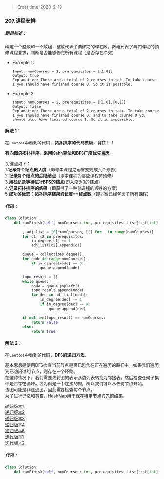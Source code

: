 > Creat time: 2020-2-19
### 207.课程安排
##### 题目描述：
给定一个整数和一个数组，整数代表了要修完的课程数，数组代表了每门课程的预修课程要求，判断是否能够修完所有课程（是否存在冲突）

- Example 1:
    ```
    Input: numCourses = 2, prerequisites = [[1,0]]
    Output: true
    Explanation: There are a total of 2 courses to tak. To take course 1 you should have finished course 0. So it is possible.
    ```  
- Example 2:
    ```
    Input: numCourses = 2, prerequisites = [[1,0],[0,1]]
    Output: false
    Explanation: There are a total of 2 courses to take. To take course 1 you should have finished course 0, and to take course 0 you should also have finished course 1. So it is impossible.
    ```  

#### 解法 1：  
在`Leetcoe`中看到的代码，**拓扑排序的代码模板，背住！！**

**有向图的拓扑排序，采用Kahn算法和BFS广度优先遍历**。  

关键点如下：  
1.**记录每个结点的入度**（即修本课程之前需要完成几个预修）  
2.**记录每个结点的后继结点**（即本课程为哪些课程的预修）  
3.**用栈记录等待进行BFS的结点**(即入度为0的结点)  
4.**记录拓扑排序的结果**（即获得了一种修课程的顺序的方案）  
5.**成功的标志：拓扑排序结果的长度==结点数**（即方案已经包含了所有课程）

##### 代码：

```python
class Solution:
    def canFinish(self, numCourses: int, prerequisites: List[List[int]]) -> bool:

        , adj_list = [0]*numCourses, [[] for _ in range(numCourses)] 
        for c1, c2 in prerequisites:
            in_degree[c1] += 1
            adj_list[c2].append(c1)

        queue = collections.deque()
        for node in range(numCourses):
            if in_degree[node] == 0:
                queue.append(node)

        topo_result = []
        while queue:
            node = queue.popleft()
            topo_result.append(node)
            for dec in adj_list[node]:
                in_degree[dec] -= 1
                if in_degree[dec] == 0:
                    queue.append(dec)
        
        if not len(topo_result) == numCourses:
            return False
        else:
            return True

```

#### 解法 2：  
在`Leetcoe`中看到的代码，**DFS的递归方法**。  

基本思想是使用DFS检查当前节点是否已包含在正在遍历的路径中。如果我们遍历到已访问过的节点，则存在一个环路。  
在这种情况下，我们需要先将图的表示从边列表转换为邻接表，然后检查任何子集中是否存在循环。因为树是一个连接的图，所以我们可以从任何节点开始。  
该图可能是非连通图，因此需要检查每个节点。  
为了进行记忆和剪枝，HashMap用于保存特定节点的先前结果。

[递归版本1](https://leetcode.com/problems/course-schedule/discuss/58669/Concise-JAVA-solutions-based-on-BFS-and-DFS-with-explanation)  
[递归版本2](https://leetcode.com/problems/course-schedule/discuss/58509/C%2B%2B-BFSDFS)  
[递归版本3](https://leetcode.com/problems/course-schedule/discuss/58586/Python-20-lines-DFS-solution-sharing-with-explanation)  
[递归版本4](https://leetcode.com/problems/course-schedule/discuss/58524/Java-DFS-and-BFS-solution)  
[递归版本5](https://leetcode.com/problems/course-schedule/discuss/441722/Python-99-time-and-100-space.-Collection-of-solutions-with-explanation)  
[迭代版本1](https://leetcode.com/problems/course-schedule/discuss/58523/JAVA-Easy-Version-To-UnderStand!!!!!!!!!!!!!!!!!)  
[迭代版本2](https://leetcode.com/problems/course-schedule/discuss/58750/Python-BFSDFS-solutions-with-comments.)  
##### 代码：

```python
class Solution:
    def canFinish(self, numCourses: int, prerequisites: List[List[int]]) -> bool:

        

```
